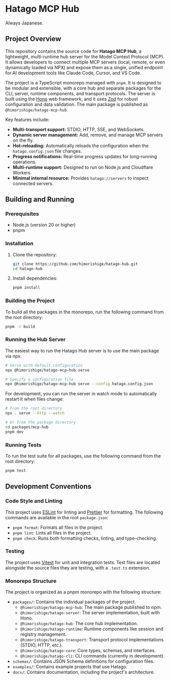 # Hatago MCP Hub

Always Japanese.

## Project Overview

This repository contains the source code for **Hatago MCP Hub**, a lightweight, multi-runtime hub server for the Model Context Protocol (MCP). It allows developers to connect multiple MCP servers (local, remote, or even dynamically loaded via NPX) and expose them as a single, unified endpoint for AI development tools like Claude Code, Cursor, and VS Code.

The project is a TypeScript monorepo managed with `pnpm`. It is designed to be modular and extensible, with a core hub and separate packages for the CLI, server, runtime components, and transport protocols. The server is built using the [Hono](https://hono.dev/) web framework, and it uses [Zod](https://zod.dev/) for robust configuration and data validation. The main package is published as `@himorishige/hatago-mcp-hub`.

Key features include:

- **Multi-transport support:** STDIO, HTTP, SSE, and WebSockets.
- **Dynamic server management:** Add, remove, and manage MCP servers on the fly.
- **Hot-reloading:** Automatically reloads the configuration when the `hatago.config.json` file changes.
- **Progress notifications:** Real-time progress updates for long-running operations.
- **Multi-runtime support:** Designed to run on Node.js and Cloudflare Workers.
- **Minimal internal resource:** Provides `hatago://servers` to inspect connected servers.

## Building and Running

### Prerequisites

- Node.js (version 20 or higher)
- pnpm

### Installation

1.  Clone the repository:

    ```bash
    git clone https://github.com/himorishige/hatago-hub.git
    cd hatago-hub
    ```

2.  Install dependencies:
    ```bash
    pnpm install
    ```

### Building the Project

To build all the packages in the monorepo, run the following command from the root directory:

```bash
pnpm -r build
```

### Running the Hub Server

The easiest way to run the Hatago Hub server is to use the main package via npx.

```bash
# Serve with default configuration
npx @himorishige/hatago-mcp-hub serve

# Specify a configuration file
npx @himorishige/hatago-mcp-hub serve --config hatago.config.json
```

For development, you can run the server in watch mode to automatically restart it when files change:

```bash
# From the root directory
npx . serve --http --watch

# Or from the package directory
cd packages/mcp-hub
pnpm dev
```

### Running Tests

To run the test suite for all packages, use the following command from the root directory:

```bash
pnpm test
```

## Development Conventions

### Code Style and Linting

This project uses [ESLint](https://eslint.org/) for linting and [Prettier](https://prettier.io/) for formatting. The following commands are available in the root `package.json`:

- `pnpm format`: Formats all files in the project.
- `pnpm lint`: Lints all files in the project.
- `pnpm check`: Runs both formatting checks, linting, and type-checking.

### Testing

The project uses [Vitest](https://vitest.dev/) for unit and integration tests. Test files are located alongside the source files they are testing, with a `.test.ts` extension.

### Monorepo Structure

The project is organized as a pnpm monorepo with the following structure:

- `packages/`: Contains the individual packages of the project.
  - `@himorishige/hatago-mcp-hub`: The main package published to npm.
  - `@himorishige/hatago-server`: The server implementation, built with Hono.
  - `@himorishige/hatago-hub`: The core hub implementation.
  - `@himorishige/hatago-runtime`: Runtime components like session and registry management.
  - `@himorishige/hatago-transport`: Transport protocol implementations (STDIO, HTTP, etc.).
  - `@himorishige/hatago-core`: Core types, schemas, and interfaces.
  - `@himorishige/hatago-cli`: CLI commands (currently in development).
- `schemas/`: Contains JSON Schema definitions for configuration files.
- `examples/`: Contains example projects that use Hatago.
- `docs/`: Contains documentation, including the project's architecture.
